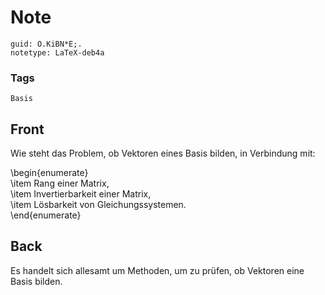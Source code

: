 # Note
```
guid: O.KiBN*E;.
notetype: LaTeX-deb4a
```

### Tags
```
Basis
```

## Front
Wie steht das Problem, ob Vektoren eines Basis bilden, in Verbindung mit:<div>\begin{enumerate}</div><div>\item Rang einer Matrix,</div><div>\item Invertierbarkeit einer Matrix,</div><div>\item Lösbarkeit von Gleichungssystemen.</div><div>\end{enumerate}</div>

## Back
Es handelt sich allesamt um Methoden, um zu prüfen, ob Vektoren eine Basis bilden.
